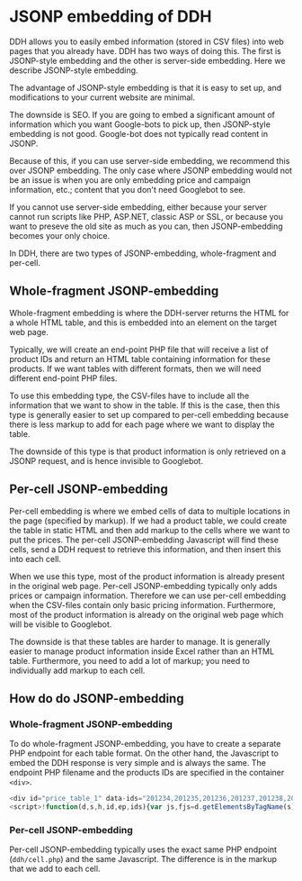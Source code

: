 # JSONP embedding of DDH

DDH allows you to easily embed information (stored in CSV files) into web pages that you already have. DDH has two ways of doing this. The first is JSONP-style embedding and the other is server-side embedding. Here we describe JSONP-style embedding.

The advantage of JSONP-style embedding is that it is easy to set up, and modifications to your current website are minimal.

The downside is SEO. If you are going to embed a significant amount of information which you want Google-bots to pick up, then JSONP-style embedding is not good. Google-bot does not typically read content in JSONP.

Because of this, if you can use server-side embedding, we recommend this over JSONP embedding. The only case where JSONP embedding would not be an issue is when you are only embedding price and campaign information, etc.; content that you don't need Googlebot to see.

If you cannot use server-side embedding, either because your server cannot run scripts like PHP, ASP.NET, classic ASP or SSL, or because you want to preseve the old site as much as you can, then JSONP-embedding becomes your only choice.

In DDH, there are two types of JSONP-embedding, whole-fragment and per-cell.

## Whole-fragment JSONP-embedding

Whole-fragment embedding is where the DDH-server returns the HTML for a whole HTML table, and this is embedded into an element on the target web page. 

Typically, we will create an end-point PHP file that will receive a list of product IDs and return an HTML table containing information for these products. If we want tables with different formats, then we will need different end-point PHP files.

To use this embedding type, the CSV-files have to include all the information that we want to show in the table. If this is the case, then this type is generally easier to set up compared to per-cell embedding because there is less markup to add for each page where we want to display the table.

The downside of this type is that product information is only retrieved on a JSONP request, and is hence invisible to Googlebot.

## Per-cell JSONP-embedding

Per-cell embedding is where we embed cells of data to multiple locations in the page (specified by markup). If we had a product table, we could create the table in static HTML and then add markup to the cells where we want to put the prices. The per-cell JSONP-embedding Javascript will find these cells, send a DDH request to retrieve this information, and then insert this into each cell.

When we use this type, most of the product information is already present in the original web page. Per-cell JSONP-embedding typically only adds prices or campaign information. Therefore we can use per-cell embedding when the CSV-files contain only basic pricing information. Furthermore, most of the product information is already on the original web page which will be visible to Googlebot.

The downside is that these tables are harder to manage. It is generally easier to manage product information inside Excel rather than an HTML table. Furthermore, you need to add a lot of markup; you need to individually add markup to each cell.

## How do do JSONP-embedding

### Whole-fragment JSONP-embedding

To do whole-fragment JSONP-embedding, you have to create a separate PHP endpoint for each table format. On the other hand, the Javascript to embed the DDH response is very simple and is always the same. The endpoint PHP filename and the products IDs are specified in the container `<div>`.

```Javascript
<div id="price_table_1" data-ids="201234,201235,201236,201237,201238,201239,201240,201241,201242" data-endpoint="price_table" data-host="" class="ddh-wf"></div>
<script>!function(d,s,h,id,ep,ids){var js,fjs=d.getElementsByTagName(s)[0],p=/^http:/.test(d.location)?'http':'https',jsid=id+"-js",pv=/[?&]preview=/.test(location.search)?'&pv=1':'';if(!d.getElementById(jsid)){js=d.createElement(s);js.id=jsid;js.src=p+"://"+h+ep+"?ids="+ids+"&loc="+id+pv;js.setAttribute('async', 'true');fjs.parentNode.insertBefore(js,fjs)}}(document,"script","localhost:8890","price_table_1","/jsonp/price_table.php","201234,201235,201236,201237,201238,201239,201240,201241,201242")</script>
```


### Per-cell JSONP-embedding

Per-cell JSONP-embedding typically uses the exact same PHP endpoint (`ddh/cell.php`) and the same Javascript. The difference is in the markup that we add to each cell.

